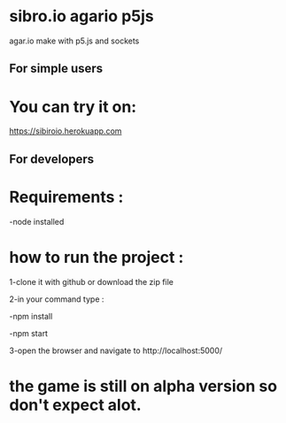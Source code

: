 # sibro.io agario p5js
 agar.io make with p5.js and sockets
 ## For simple users
# You can try it on:
 https://sibiroio.herokuapp.com 
 
 ## For developers
# Requirements :
 -node installed
 
# how to run the project :


  1-clone it with github or download the zip file


  2-in your command type : 
  
  -npm install
  
  -npm start

  3-open the browser and navigate to http://localhost:5000/



# the game is still on alpha version so don't expect alot.
